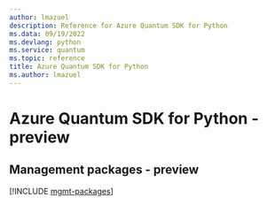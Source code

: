 ```yaml
---
author: lmazuel
description: Reference for Azure Quantum SDK for Python
ms.data: 09/19/2022
ms.devlang: python
ms.service: quantum
ms.topic: reference
title: Azure Quantum SDK for Python
ms.author: lmazuel
---
```

# Azure Quantum SDK for Python - preview

## Management packages - preview
[!INCLUDE [mgmt-packages](quantum-mgmt-index.md)]